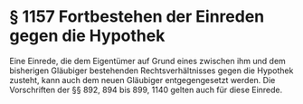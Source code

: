 # § 1157 Fortbestehen der Einreden gegen die Hypothek
Eine Einrede, die dem Eigentümer auf Grund eines zwischen ihm und dem bisherigen Gläubiger bestehenden Rechtsverhältnisses gegen die Hypothek zusteht, kann auch dem neuen Gläubiger entgegengesetzt werden. Die Vorschriften der §§ 892, 894 bis 899, 1140 gelten auch für diese Einrede.